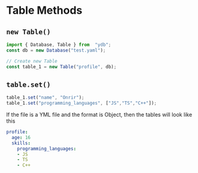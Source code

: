 # Table Methods

## `new Table()`
```js
import { Database, Table } from  "ydb";
const db = new Database("test.yaml");

// Create new Table 
const table_1 = new Table("profile", db);
```

## `table.set()`
```js
table_1.set("name", "Onrir");
table_1.set("programming_languages", ["JS","TS","C++"]);
```

If the file is a YML file and the format is Object, then the tables will look like this
```yml
profile:
  age: 16
  skills:
    programming_languages:
    - JS
    - TS
    - C++
```